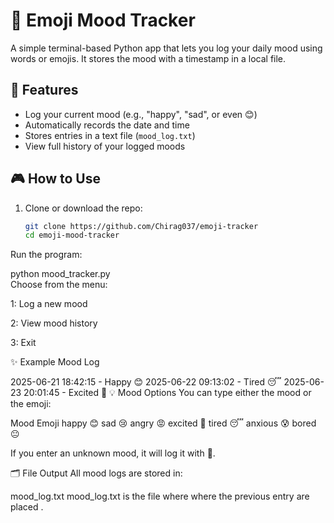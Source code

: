 
# 🧠 Emoji Mood Tracker

A simple terminal-based Python app that lets you log your daily mood using words or emojis. It stores the mood with a timestamp in a local file.

## 🚀 Features

- Log your current mood (e.g., "happy", "sad", or even 😊)  
- Automatically records the date and time  
- Stores entries in a text file (`mood_log.txt`)
- View full history of your logged moods

## 🎮 How to Use  

1. Clone or download the repo:  
   ```bash
   git clone https://github.com/Chirag037/emoji-tracker
   cd emoji-mood-tracker
Run the program:

python mood_tracker.py  
Choose from the menu:

1: Log a new mood  

2: View mood history  

3: Exit

✨ Example Mood Log

2025-06-21 18:42:15 - Happy 😊
2025-06-22 09:13:02 - Tired 😴
2025-06-23 20:01:45 - Excited 🤩
💡 Mood Options
You can type either the mood or the emoji:

Mood	Emoji
happy	😊
sad	😢
angry	😡
excited	🤩
tired	😴
anxious	😰
bored	😐

If you enter an unknown mood, it will log it with 🤔.

🗂 File Output
All mood logs are stored in:


mood_log.txt
mood_log.txt is the file where where the previous entry are placed .


